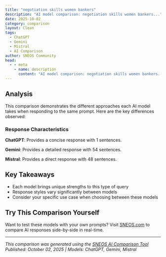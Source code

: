 ```yaml
---
title: "negotiation skills women bankers"
description: "AI model comparison: negotiation skills women bankers..."
date: 2025-10-02
category: comparison
layout: Clean
tags:
  - ChatGPT
  - Gemini
  - Mistral
  - AI Comparison
author: SNEOS Community
head:
  - - meta
    - name: description
      content: "AI model comparison: negotiation skills women bankers..."
---
```


<ChatComparison
  title="negotiation skills women bankers"
  prompt="negotiation skills women bankers"
  :responses='{
    "ChatGPT": "Error calling OpenAI API.",
    "Gemini": "Negotiation skills are crucial for success in any profession, and banking is no exception. For women bankers, honing these skills can be particularly impactful, helping them advance their careers, advocate for their clients, and secure favorable deals. Here\u0027s a breakdown of why negotiation skills are important for women bankers and how they can be developed:\n\n**Why Negotiation Skills are Important for Women Bankers:**\n\n*   **Career Advancement:** Negotiation skills enable women to advocate for promotions, salary increases, leadership positions, and access to more prestigious projects.\n*   **Client Relationships:** Effective negotiation helps women bankers secure the best possible terms for their clients, building trust and loyalty. This includes loan agreements, investment deals, and other financial transactions.\n*   **Deal Making:** Whether it\u0027s negotiating terms for a merger, acquisition, or other complex financial deal, strong negotiation skills are essential for achieving successful outcomes.\n*   **Team Leadership:** Negotiation skills are valuable when managing teams, resolving conflicts, and fostering collaboration.\n*   **Addressing Gender Dynamics:** Unfortunately, gender biases can sometimes influence negotiation outcomes.  By developing strong negotiation skills, women can counteract these biases and ensure they are treated fairly. Studies have shown that women may be perceived differently when negotiating assertively.\n\n**Key Negotiation Skills for Women Bankers:**\n\n*   **Preparation:**\n    *   **Research:** Thoroughly understand the market, the other party\u0027s needs and motivations, and your own goals and BATNA (Best Alternative To a Negotiated Agreement).\n    *   **Data Analysis:**  Use financial data and industry trends to support your position. Be prepared to present compelling evidence.\n    *   **Role-Playing:** Practice negotiating scenarios with a mentor, colleague, or coach to build confidence and refine your approach.\n*   **Communication:**\n    *   **Active Listening:** Pay attention to what the other party is saying, both verbally and nonverbally.  Ask clarifying questions to understand their perspective.\n    *   **Clear and Concise Language:** Communicate your points clearly and avoid jargon. Be assertive but professional.\n    *   **Nonverbal Communication:** Maintain eye contact, use confident body language, and project a positive and professional demeanor.\n    *   **Framing:**  Frame your proposals in a way that highlights the benefits for the other party.\n*   **Strategy:**\n    *   **Goal Setting:** Define your objectives and priorities before entering the negotiation. Know your walk-away point.\n    *   **Flexibility:** Be willing to compromise and explore creative solutions.\n    *   **Collaboration:** Focus on building a win-win outcome where both parties feel they have achieved their goals.\n    *   **Emotional Intelligence:**  Recognize and manage your own emotions and be aware of the emotions of others. Stay calm under pressure.\n*   **Tactics:**\n    *   **Anchoring:**  Make the first offer to set the tone for the negotiation.  (Be prepared to justify your initial offer.)\n    *   **Bargaining:**  Be prepared to make concessions, but do so strategically.\n    *   **Questioning:**  Ask open-ended questions to gather information and uncover the other party\u0027s underlying needs.\n    *   **Summarizing:**  Regularly summarize agreements and points of understanding to avoid misunderstandings.\n*   **Self-Advocacy:**\n    *   **Know Your Value:**  Recognize and articulate your contributions and accomplishments.\n    *   **Confidence:**  Believe in yourself and your ability to negotiate effectively.\n    *   **Assertiveness:**  Express your needs and opinions clearly and respectfully.\n\n**How Women Bankers Can Develop Their Negotiation Skills:**\n\n*   **Training and Workshops:**  Enroll in negotiation courses or workshops that focus on the specific challenges faced by women in business.\n*   **Mentorship:** Seek out experienced female bankers or leaders who can provide guidance and support.\n*   **Networking:**  Connect with other women in the banking industry to share experiences and learn from each other.\n*   **Practice:**  Volunteer for negotiation opportunities at work or in personal life.\n*   **Feedback:**  Ask for feedback from trusted colleagues or mentors after each negotiation.\n*   **Reading and Research:**  Read books and articles on negotiation strategy, communication skills, and gender dynamics in negotiation.  Authors like Linda Babcock (\u0022Women Don\u0027t Ask\u0022) and Sheryl Sandberg (\u0022Lean In\u0022) offer valuable insights.\n*   **Observe and Learn:** Pay attention to how successful negotiators handle different situations. Observe how they prepare, communicate, and strategize.\n*   **Find Role Models:**  Identify women in leadership positions who are known for their strong negotiation skills and learn from their example.\n*   **Consider Gender-Specific Dynamics:**  Be aware of potential gender biases and develop strategies to address them. This might involve framing your requests differently or being more assertive in certain situations.\n\n**Addressing Potential Gender Biases:**\n\n*   **Know Your Worth and Market Value:** Be prepared to justify your salary requests with data and evidence of your accomplishments.\n*   **Frame Requests in Terms of Team Success:**  When negotiating for resources or opportunities, highlight how they will benefit the team or organization as a whole.\n*   **Build Strong Relationships:**  Cultivate positive relationships with colleagues and superiors. This can help to mitigate potential biases.\n*   **Be Prepared to Advocate for Yourself:**  Don\u0027t be afraid to speak up and challenge assumptions or stereotypes.\n*   **Seek Support from Allies:**  Find male colleagues who are willing to advocate for you and support your career advancement.\n\nBy developing strong negotiation skills, women bankers can not only advance their careers but also create a more equitable and successful environment for themselves and their colleagues. It\u0027s about empowering themselves and advocating for the best outcomes for their clients and their organizations.\n",
    "Mistral": "Negotiation skills are crucial for women bankers, as they often navigate complex financial deals, client relationships, and career advancement opportunities. Here are some key negotiation skills and strategies that can be particularly effective for women in the banking industry:\n\n### 1. **Preparation**\n- **Research**: Understand the market, the client\u0027s needs, and the competitive landscape.\n- **Goals**: Clearly define your objectives and know your BATNA (Best Alternative to a Negotiated Agreement).\n- **Data**: Use data and analytics to support your arguments.\n\n### 2. **Active Listening**\n- **Empathy**: Show genuine interest in the other party\u0027s concerns and needs.\n- **Clarification**: Ask clarifying questions to ensure you fully understand their position.\n\n### 3. **Confidence**\n- **Assertiveness**: Be clear and direct about what you want.\n- **Body Language**: Maintain good posture, make eye contact, and use open gestures.\n\n### 4. **Building Relationships**\n- **Rapport**: Establish a positive connection with the other party.\n- **Trust**: Be transparent and honest in your communications.\n\n### 5. **Creative Problem-Solving**\n- **Flexibility**: Be open to alternative solutions and think outside the box.\n- **Win-Win**: Aim for mutually beneficial outcomes rather than zero-sum games.\n\n### 6. **Communication Skills**\n- **Clarity**: Use clear and concise language to avoid misunderstandings.\n- **Persuasion**: Use logical arguments and emotional appeals to persuade the other party.\n\n### 7. **Emotional Intelligence**\n- **Self-Awareness**: Understand your own emotions and how they might affect your negotiation.\n- **Empathy**: Be sensitive to the other party\u0027s emotions and respond appropriately.\n\n### 8. **Handling Objections**\n- **Acknowledgment**: Recognize and validate the other party\u0027s concerns.\n- **Addressing**: Provide solutions or alternatives that address their objections.\n\n### 9. **Time Management**\n- **Deadlines**: Be aware of any deadlines and use them to your advantage.\n- **Pacing**: Know when to push for a decision and when to take a step back.\n\n### 10. **Cultural Sensitivity**\n- **Diversity**: Be mindful of cultural differences and adapt your approach accordingly.\n- **Inclusivity**: Ensure that all parties feel included and valued in the negotiation process.\n\n### 11. **Networking**\n- **Mentorship**: Seek out mentors who can provide guidance and support.\n- **Peer Support**: Build a network of peers who can offer advice and encouragement.\n\n### 12. **Self-Advocacy**\n- **Value**: Know your worth and be prepared to advocate for yourself, whether it\u0027s for a promotion, a raise, or a better deal.\n- **Boundaries**: Set clear boundaries and be willing to walk away if necessary.\n\n### 13. **Continuous Learning**\n- **Feedback**: Seek feedback from colleagues and clients to improve your skills.\n- **Training**: Participate in negotiation workshops and training programs to stay updated.\n\n### 14. **Gender Bias Awareness**\n- **Recognize Bias**: Be aware of potential gender biases that might affect the negotiation.\n- **Strategies**: Develop strategies to counteract these biases, such as using data to back up your arguments.\n\n### 15. **Resilience**\n- **Persistence**: Be prepared to face setbacks and keep pushing forward.\n- **Adaptability**: Be flexible and adapt your approach as needed.\n\nBy honing these skills, women bankers can become more effective negotiators, leading to better outcomes for themselves, their clients, and their organizations."
  }'
  published-date="14:20"
/>

## Analysis

This comparison demonstrates the different approaches each AI model takes when responding to the same prompt. Here are the key differences observed:

### Response Characteristics

**ChatGPT**: Provides a concise response with 1 sentences. 

**Gemini**: Provides a detailed response with 54 sentences. 

**Mistral**: Provides a direct response with 48 sentences. 

## Key Takeaways

- Each model brings unique strengths to this type of query
- Response styles vary significantly between models
- Consider your specific use case when choosing between these models

## Try This Comparison Yourself

Want to test these models with your own prompts? Visit [SNEOS.com](https://sneos.com) to compare AI responses side-by-side in real-time.

---

*This comparison was generated using the [SNEOS AI Comparison Tool](https://sneos.com)*
*Published: October 02, 2025 | Models: ChatGPT, Gemini, Mistral*
